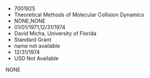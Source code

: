 * 7001925
* Theoretical Methods of Molecular Collision Dynamics
* NONE,NONE
* 01/01/1971,12/31/1974
* David Micha, University of Florida
* Standard Grant
*   name not available
* 12/31/1974
* USD Not Available

NONE